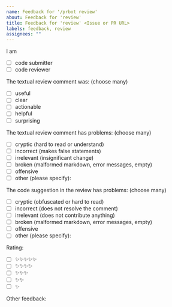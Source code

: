 ```yaml
---
name: Feedback for '/prbot review'
about: Feedback for 'review'
title: Feedback for 'review' <Issue or PR URL>
labels: feedback, review
assignees: ""
---
```


I am

- [ ] code submitter
- [ ] code reviewer

The textual review comment was: (choose many)

- [ ] useful
- [ ] clear
- [ ] actionable
- [ ] helpful
- [ ] surprising

The textual review comment has problems: (choose many)

- [ ] cryptic (hard to read or understand)
- [ ] incorrect (makes false statements)
- [ ] irrelevant (insignificant change)
- [ ] broken (malformed markdown, error messages, empty)
- [ ] offensive
- [ ] other (please specify):

The code suggestion in the review has problems: (choose many)

- [ ] cryptic (obfuscated or hard to read)
- [ ] incorrect (does not resolve the comment)
- [ ] irrelevant (does not contribute anything)
- [ ] broken (malformed markdown, error messages, empty)
- [ ] offensive
- [ ] other (please specify):

Rating:

- [ ] ✨✨✨✨✨
- [ ] ✨✨✨✨
- [ ] ✨✨✨
- [ ] ✨✨
- [ ] ✨

Other feedback:
